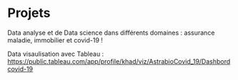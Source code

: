 # Projets

Data analyse et de Data science dans différents domaines : assurance maladie, immobilier et covid-19 !

Data visaulisation avec Tableau : https://public.tableau.com/app/profile/khad/viz/AstrabioCovid_19/Dashbordcovid-19
